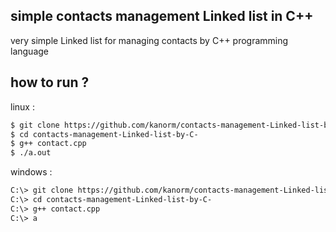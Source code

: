 ## simple contacts management Linked list in C++
very simple Linked list for managing contacts by C++ programming language

## how to run ? 



 linux :

```bash
$ git clone https://github.com/kanorm/contacts-management-Linked-list-by-C-.git
$ cd contacts-management-Linked-list-by-C-
$ g++ contact.cpp
$ ./a.out
```
windows :

```bash
C:\> git clone https://github.com/kanorm/contacts-management-Linked-list-by-C-.git
C:\> cd contacts-management-Linked-list-by-C-
C:\> g++ contact.cpp
C:\> a
```